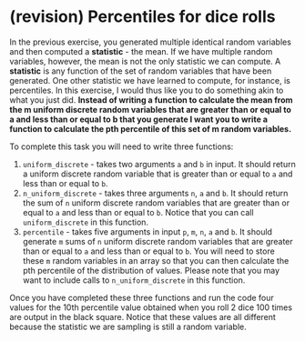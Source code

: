 # (revision) Percentiles for dice rolls

In the previous exercise, you generated multiple identical random variables and then computed a __statistic__ - the mean.  If we have multiple random variables, however, the mean is not the only statistic we can compute.  A __statistic__ is any function of the set of random variables that have been generated.  One other statistic we have learned to compute, for instance, is percentiles.  In this exercise, I would thus like you to do something akin to what you just did.  __Instead of writing a function to calculate the mean from the m uniform discrete random variables that are greater than or equal to a and less than or equal to b that you generate I want you to write a function to calculate the pth percentile of this set of m random variables.__

To complete this task you will need to write three functions:

1. `uniform_discrete` - takes two arguments `a` and `b` in input.  It should return a uniform discrete random variable that is greater than or equal to `a` and less than or equal to `b`.
2. `n_uniform_discrete` - takes three arguments `n`, `a` and `b`.  It should return the sum of `n` uniform discrete random variables that are greater than or equal to `a` and less than or equal to `b`.  Notice that you can call `uniform_discrete` in this function.
3. `percentile` - takes five arguments in input `p`, `m`, `n`, `a` and `b`.  It should generate `m` sums of `n` uniform discrete random variables that are greater than or equal to `a` and less than or equal to `b`.  You will need to store these `m` random variables in an array so that you can then calculate the pth percentile of the distribution of values.  Please note that you may want to include calls to `n_uniform_discrete` in this function.

Once you have completed these three functions and run the code four values for the 10th percentile value obtained when you roll 2 dice 100 times are output in the black square.  Notice that these values are all different because the statistic we are sampling is still a random variable. 
